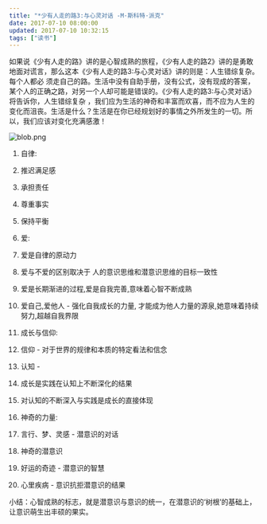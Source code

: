 ```yaml
---
title: "*少有人走的路3:与心灵对话 -M·斯科特·派克"
date: 2017-07-10 08:00:00
updated: 2017-07-10 10:32:15
tags: ["读书"]
---
```

如果说《少有人走的路》讲的是心智成熟的旅程，《少有人走的路2》讲的是勇敢地面对谎言，那么这本《少有人走的路3:与心灵对话》讲的则是：人生错综复杂。每个人都必
须走自己的路。生活中没有自助手册，没有公式，没有现成的答案，某个人的正确之路，对另一个人却可能是错误的。《少有人走的路3:与心灵对话》将告诉你，人生错综复杂
，我们应为生活的神奇和丰富而欢喜，而不应为人生的变化而沮丧。生活是什么？生活是在你已经规划好的事情之外所发生的一切。所以，我们应该对变化充满感激！

  

![blob.png](/uploads/ueditor/php/upload/image/20170710/1499649551.png)

  1. 自律:

 1. 推迟满足感

 2. 承担责任

 3. 尊重事实

 4. 保持平衡

  2. 爱:

 1. 爱是自律的原动力

 2. 爱与不爱的区别取决于 人的意识思维和潜意识思维的目标一致性

 3. 爱是长期渐进的过程,爱是自我完善,意味着心智不断成熟

 4. 爱自己,爱他人 - 强化自我成长的力量, 才能成为他人力量的源泉,她意味着持续努力,超越自我界限  

  3. 成长与信仰:

 1. 信仰 - 对于世界的规律和本质的特定看法和信念

 2. 认知 - 

1. 成长是实践在认知上不断深化的结果

2. 对认知的不断深入与实践是成长的直接体现  

  4. 神奇的力量:

 1. 言行、梦、灵感 - 潜意识的对话

 2. 神奇的潜意识

1. 好运的奇迹 - 潜意识的智慧

2. 心里疾病 - 意识抗拒潜意识的结果  

  

  

小结：心智成熟的标志，就是潜意识与意识的统一，在潜意识的‘树根’的基础上，让意识萌生出丰硕的果实。

